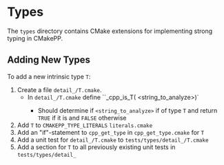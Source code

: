 Types
=====

The `types` directory contains CMake extensions for implementing strong typing
in CMakePP.

Adding New Types
----------------

To add a new intrinsic type `T`:

1. Create a file `detail_/T.cmake`.
   - In `detail_/T.cmake` define ``_cpp_is_T(<result> <string_to_analyze>)`
     - Should determine if `<string_to_analyze>` if of type `T` and return
       `TRUE` if it is and `FALSE` otherwise
2. Add `T` to `CMAKEPP_TYPE_LITERALS` `literals.cmake`
3. Add an "if"-statement to `cpp_get_type` in `cpp_get_type.cmake` for `T`
4. Add a unit test for `detail_/T.cmake` to `tests/types/detail_/T.cmake`
5. Add a section for `T` to all previously existing unit tests in
   `tests/types/detail_`

